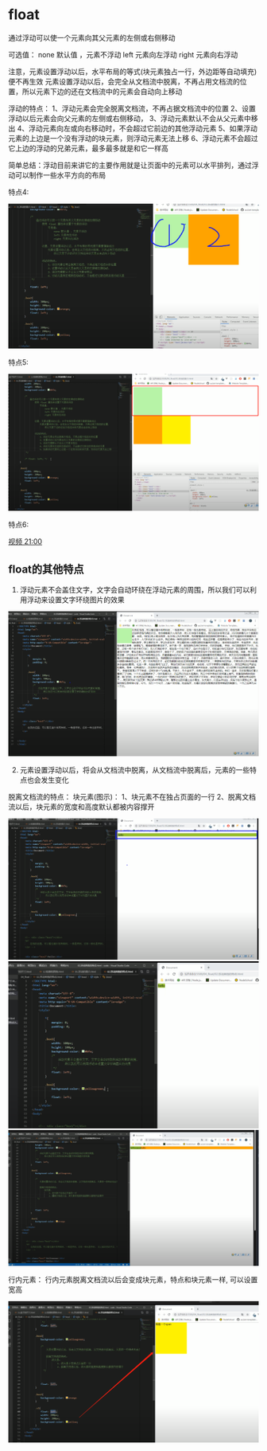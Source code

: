 # float

通过浮动可以使一个元素向其父元素的左侧或右侧移动

可选值：
    none 默认值 ，元素不浮动
    left 元素向左浮动
    right 元素向右浮动

注意，元素设置浮动以后，水平布局的等式(块元素独占一行，外边距等自动填充)便不再生效
元素设置浮动以后，会完全从文档流中脱离，不再占用文档流的位置，所以元素下边的还在文档流中的元素会自动向上移动

浮动的特点：
  1、浮动元素会完全脱离文档流，不再占据文档流中的位置
  2、设置浮动以后元素会向父元素的左侧或右侧移动，
  3、浮动元素默认不会从父元素中移出
  4、浮动元素向左或向右移动时，不会超过它前边的其他浮动元素
  5、如果浮动元素的上边是一个没有浮动的块元素，则浮动元素无法上移
  6、浮动元素不会超过它上边的浮动的兄弟元素，最多最多就是和它一样高

简单总结：浮动目前来讲它的主要作用就是让页面中的元素可以水平排列，通过浮动可以制作一些水平方向的布局

特点4:

![3](../../../Image/CSS/31.png)

特点5:

![3](../../../Image/CSS/32.png)

特点6:

[视频 21:00](https://www.youtube.com/watch?v=c_AX0mblTks&list=PLmOn9nNkQxJFs5KfK5ihVgb8nNccfkgxn&index=60)

## float的其他特点

1. 浮动元素不会盖住文字，文字会自动环绕在浮动元素的周围，所以我们可以利用浮动来设置文字环绕图片的效果

![33](../../../Image/CSS/33.png)

2. 元素设置浮动以后，将会从文档流中脱离，从文档流中脱离后，元素的一些特点也会发生变化

脱离文档流的特点：
块元素(图示)：
    1、块元素不在独占页面的一行
    2、脱离文档流以后，块元素的宽度和高度默认都被内容撑开

![34](../../../Image/CSS/34.png)
![35](../../../Image/CSS/35.png)
![35](../../../Image/CSS/36.png)

行内元素：
行内元素脱离文档流以后会变成块元素，特点和块元素一样, 可以设置宽高

![35](../../../Image/CSS/37.png)